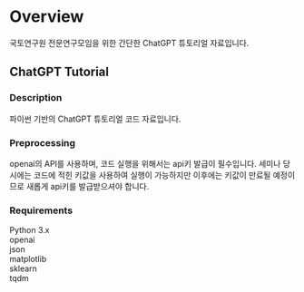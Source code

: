 # Overview
국토연구원 전문연구모임을 위한 간단한 ChatGPT 튜토리얼 자료입니다.

## ChatGPT Tutorial
### Description
파이썬 기반의 ChatGPT 튜토리얼 코드 자료입니다.
### Preprocessing
openai의 API를 사용하며, 코드 실행을 위해서는 api키 발급이 필수입니다.
세미나 당시에는 코드에 적힌 키값을 사용하여 실행이 가능하지만 이후에는 키값이 만료될 예정이므로 새롭게 api키를 발급받으셔야 합니다.
### Requirements
Python 3.x  
openai  
json  
matplotlib  
sklearn  
tqdm
